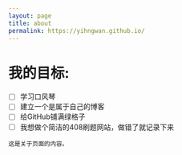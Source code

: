 ```yaml
---
layout: page
title: about
permalink: https://yihngwan.github.io/
---
```


# **我的目标**: 
-  [ ] 学习口风琴
-  [ ] 建立一个是属于自己的博客
-  [ ] 给GitHub铺满绿格子
-  [ ] 我想做个简洁的408刷题网站，做错了就记录下来
```
这是关于页面的内容。

